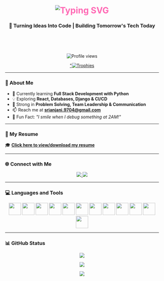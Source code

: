 


<p align="center">
 
</p>



<h1 align="center" style="color:#ff69b4;">
  <img src="https://readme-typing-svg.herokuapp.com/?lines=Hi+👋,+I'm+Venna+Sri+Anjani!;Future+Full-Stack+Developer;Python+%7C+Web+%7C+Databases+Explorer;&center=true&size=30&color=ff69b4&width=600" alt="Typing SVG" />
</h1>

<h3 align="center">🚀 Turning Ideas Into Code | Building Tomorrow's Tech Today</h3> 
<br> <br> <br>

<p align="center">
  <img src="https://komarev.com/ghpvc/?username=srianjani1234&label=Profile%20views&color=fc03d7&style=flat-square" alt="Profile views" />
</p>

<p align="center">
  <a href="https://github-profile-trophy.vercel.app/?username=srianjani1234">
    "<img src="https://github-profile-trophy.vercel.app/?username=ryo-ma&theme=tokyonight&margin-w=15&margin-h=15" alt="Trophies"/>

  </a>
</p>

---

### 🌟 About Me

- 🌱 Currently learning **Full Stack Development with Python**
- 💡 Exploring **React, Databases, Django & CI/CD**
- 🧠 Strong in **Problem Solving, Team Leadership & Communication**
- 📫 Reach me at **srianjani.9704@gmail.com**
- 🎯 Fun Fact: _"I smile when I debug something at 2AM!"_

---

### 📄 My Resume

🎓 [**Click here to view/download my resume**](https://github.com/srianjani1234/srianjani1234/raw/main/srianjani_resume37.pdf)

---

### 🌐 Connect with Me

<p align="center">
  <a href="https://www.linkedin.com/in/venna-sri-anjani-590b95252/" target="_blank">
    <img src="https://img.shields.io/badge/LinkedIn-0077B5?style=for-the-badge&logo=linkedin&logoColor=white" />
  </a>
  <a href="mailto:srianjani.9704@gmail.com">
    <img src="https://img.shields.io/badge/Gmail-D14836?style=for-the-badge&logo=gmail&logoColor=white" />
  </a>
</p>

---

### 💻 Languages and Tools

<p align="center">
  <img src="https://cdn.jsdelivr.net/gh/devicons/devicon/icons/python/python-original.svg" width="40" />
  <img src="https://cdn.jsdelivr.net/gh/devicons/devicon/icons/html5/html5-original-wordmark.svg" width="40" />
  <img src="https://cdn.jsdelivr.net/gh/devicons/devicon/icons/css3/css3-original-wordmark.svg" width="40" />
  <img src="https://cdn.jsdelivr.net/gh/devicons/devicon/icons/javascript/javascript-original.svg" width="40" />
  <img src="https://cdn.jsdelivr.net/gh/devicons/devicon/icons/react/react-original-wordmark.svg" width="40" />
  <img src="https://cdn.jsdelivr.net/gh/devicons/devicon/icons/bootstrap/bootstrap-plain-wordmark.svg" width="40" />
  <img src="https://cdn.jsdelivr.net/gh/devicons/devicon/icons/mysql/mysql-original-wordmark.svg" width="40" />
  <img src="https://cdn.jsdelivr.net/gh/devicons/devicon/icons/mongodb/mongodb-original-wordmark.svg" width="40" />
  <img src="https://cdn.jsdelivr.net/gh/devicons/devicon/icons/oracle/oracle-original.svg" width="40" />
  <img src="https://cdn.jsdelivr.net/gh/devicons/devicon/icons/git/git-original.svg" width="40" />
  <img src="https://cdn.jsdelivr.net/gh/devicons/devicon/icons/bash/bash-original.svg" width="40" />
  <img src="https://cdn.jsdelivr.net/gh/devicons/devicon/icons/vscode/vscode-original.svg" width="40" />
</p>

---

### 📊 GitHub Status

<p align="center">
  <img src="https://github-readme-stats.vercel.app/api/top-langs/?username=srianjani1234&layout=compact&theme=radical" />
</p>

<p align="center">
  <img src="https://github-readme-stats.vercel.app/api?username=srianjani1234&show_icons=true&locale=en&theme=radical" />
</p>

<p align="center">
  <img src="https://github-readme-stats.vercel.app/api/top-langs/?username=srianjani1234&layout=compact&theme=radical" />
</p>
